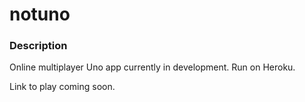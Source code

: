 # notuno

### Description
Online multiplayer Uno app currently in development. Run on Heroku.

Link to play coming soon.
